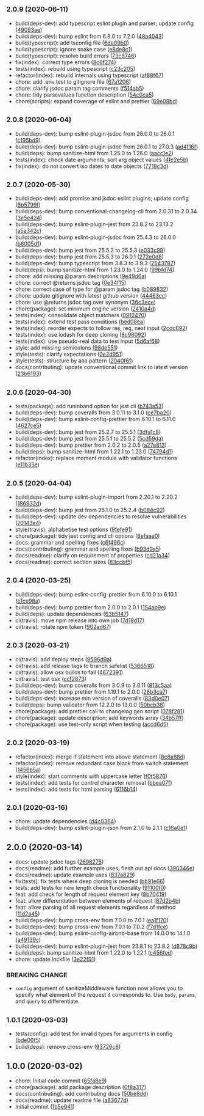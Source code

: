 ## <small>2.0.9 (2020-06-11)</small>

-   build(deps-dev): add typescript eslint plugin and parser; update config ([49093ae](https://github.com/Fdawgs/sanitize-middleware/commit/49093ae))
-   build(deps-dev): bump eslint from 6.8.0 to 7.2.0 ([48a4043](https://github.com/Fdawgs/sanitize-middleware/commit/48a4043))
-   build(typescript): add tsconfig file ([6de09b0](https://github.com/Fdawgs/sanitize-middleware/commit/6de09b0))
-   build(typescript): ignore snake case ([e8de8c1](https://github.com/Fdawgs/sanitize-middleware/commit/e8de8c1))
-   build(typescript): resolve build errors ([73c8746](https://github.com/Fdawgs/sanitize-middleware/commit/73c8746))
-   fix(index): correct type errors ([8c6f274](https://github.com/Fdawgs/sanitize-middleware/commit/8c6f274))
-   tests(index): rebuild using typescript ([c23c205](https://github.com/Fdawgs/sanitize-middleware/commit/c23c205))
-   refactor(index): rebuild internals using typescript ([af88f67](https://github.com/Fdawgs/sanitize-middleware/commit/af88f67))
-   chore: add .env.test to gitignore file ([67a1206](https://github.com/Fdawgs/sanitize-middleware/commit/67a1206))
-   chore: clarify jsdoc param tag comments ([f514ab5](https://github.com/Fdawgs/sanitize-middleware/commit/f514ab5))
-   chore: tidy parsevalues function description ([54c0ca5](https://github.com/Fdawgs/sanitize-middleware/commit/54c0ca5))
-   chore(scripts): expand coverage of eslint and prettier ([69e08bd](https://github.com/Fdawgs/sanitize-middleware/commit/69e08bd))

## <small>2.0.8 (2020-06-04)</small>

-   build(deps-dev): bump eslint-plugin-jsdoc from 26.0.0 to 26.0.1 ([c195bd9](https://github.com/Fdawgs/sanitize-middleware/commit/c195bd9))
-   build(deps-dev): bump eslint-plugin-jsdoc from 26.0.1 to 27.0.3 ([ad4f16f](https://github.com/Fdawgs/sanitize-middleware/commit/ad4f16f))
-   build(deps): bump sanitize-html from 1.25.0 to 1.26.0 ([aacc1e2](https://github.com/Fdawgs/sanitize-middleware/commit/aacc1e2))
-   tests(index): check date arguments; sort arg object values ([4fe2e5b](https://github.com/Fdawgs/sanitize-middleware/commit/4fe2e5b))
-   fix(index): do not convert iso dates to date objects ([7718c3d](https://github.com/Fdawgs/sanitize-middleware/commit/7718c3d))

## <small>2.0.7 (2020-05-30)</small>

-   build(deps-dev): add promise and jsdoc eslint plugins; update config ([8b5799f](https://github.com/Fdawgs/sanitize-middleware/commit/8b5799f))
-   build(deps-dev): bump conventional-changelog-cli from 2.0.31 to 2.0.34 ([3e5e424](https://github.com/Fdawgs/sanitize-middleware/commit/3e5e424))
-   build(deps-dev): bump eslint-plugin-jest from 23.8.2 to 23.13.2 ([a5a342c](https://github.com/Fdawgs/sanitize-middleware/commit/a5a342c))
-   build(deps-dev): bump eslint-plugin-jsdoc from 25.4.3 to 26.0.0 ([b6005d1](https://github.com/Fdawgs/sanitize-middleware/commit/b6005d1))
-   build(deps-dev): bump jest from 25.5.2 to 25.5.3 ([e033c99](https://github.com/Fdawgs/sanitize-middleware/commit/e033c99))
-   build(deps-dev): bump jest from 25.5.3 to 26.0.1 ([272e0d8](https://github.com/Fdawgs/sanitize-middleware/commit/272e0d8))
-   build(deps-dev): bump typescript from 3.8.3 to 3.9.3 ([2543787](https://github.com/Fdawgs/sanitize-middleware/commit/2543787))
-   build(deps): bump sanitize-html from 1.23.0 to 1.24.0 ([99bfd74](https://github.com/Fdawgs/sanitize-middleware/commit/99bfd74))
-   chore: add missing @param descriptions ([9e49d6a](https://github.com/Fdawgs/sanitize-middleware/commit/9e49d6a))
-   chore: correct @returns jsdoc tag ([0e34f15](https://github.com/Fdawgs/sanitize-middleware/commit/0e34f15))
-   chore: correct case of type for @param jsdoc tag ([b089832](https://github.com/Fdawgs/sanitize-middleware/commit/b089832))
-   chore: update gitignore with latest github version ([44463cc](https://github.com/Fdawgs/sanitize-middleware/commit/44463cc))
-   chore: use @returns jsdoc tag over synonym ([36c3ece](https://github.com/Fdawgs/sanitize-middleware/commit/36c3ece))
-   chore(package): set minimum engine version ([2410a4d](https://github.com/Fdawgs/sanitize-middleware/commit/2410a4d))
-   tests(index): consolidate object matchers ([0912470](https://github.com/Fdawgs/sanitize-middleware/commit/0912470))
-   tests(index): extend test pass conditions ([bed08ea](https://github.com/Fdawgs/sanitize-middleware/commit/bed08ea))
-   tests(index): reorder expects to follow res, req, next input ([2cdc692](https://github.com/Fdawgs/sanitize-middleware/commit/2cdc692))
-   tests(index): use lodash for deep cloning ([8c98092](https://github.com/Fdawgs/sanitize-middleware/commit/8c98092))
-   tests(index): use pseudo-real data to test input ([5d6af68](https://github.com/Fdawgs/sanitize-middleware/commit/5d6af68))
-   style: add missing semicolons ([98de551](https://github.com/Fdawgs/sanitize-middleware/commit/98de551))
-   style(tests): clarify expectations ([0e2d951](https://github.com/Fdawgs/sanitize-middleware/commit/0e2d951))
-   style(tests): structure by aaa pattern ([2040f6f](https://github.com/Fdawgs/sanitize-middleware/commit/2040f6f))
-   docs(contributing): update conventional commit link to latest version ([23b6193](https://github.com/Fdawgs/sanitize-middleware/commit/23b6193))

## <small>2.0.6 (2020-04-30)</small>

-   tests(package): add runinband option for jest cli ([b743a53](https://github.com/Fdawgs/sanitize-middleware/commit/b743a53))
-   build(deps-dev): bump coveralls from 3.0.11 to 3.1.0 ([ce7ba20](https://github.com/Fdawgs/sanitize-middleware/commit/ce7ba20))
-   build(deps-dev): bump eslint-config-prettier from 6.10.1 to 6.11.0 ([4627ce5](https://github.com/Fdawgs/sanitize-middleware/commit/4627ce5))
-   build(deps-dev): bump jest from 25.2.7 to 25.5.1 ([3dfa1c8](https://github.com/Fdawgs/sanitize-middleware/commit/3dfa1c8))
-   build(deps-dev): bump jest from 25.5.1 to 25.5.2 ([5cd59da](https://github.com/Fdawgs/sanitize-middleware/commit/5cd59da))
-   build(deps-dev): bump prettier from 2.0.2 to 2.0.5 ([a27e813](https://github.com/Fdawgs/sanitize-middleware/commit/a27e813))
-   build(deps): bump sanitize-html from 1.22.1 to 1.23.0 ([74794d1](https://github.com/Fdawgs/sanitize-middleware/commit/74794d1))
-   refactor(index): replace moment module with validator functions ([e11b33e](https://github.com/Fdawgs/sanitize-middleware/commit/e11b33e))

## <small>2.0.5 (2020-04-04)</small>

-   build(deps-dev): bump eslint-plugin-import from 2.20.1 to 2.20.2 ([186932d](https://github.com/Fdawgs/sanitize-middleware/commit/186932d))
-   build(deps-dev): bump jest from 25.1.0 to 25.2.4 ([b084c92](https://github.com/Fdawgs/sanitize-middleware/commit/b084c92))
-   build(deps-dev): update dev dependencies to resolve vulnerabilities ([70143e4](https://github.com/Fdawgs/sanitize-middleware/commit/70143e4))
-   style(travis): alphabetise test options ([9fefe91](https://github.com/Fdawgs/sanitize-middleware/commit/9fefe91))
-   chore(package): tidy jest config and cli options ([8efaae0](https://github.com/Fdawgs/sanitize-middleware/commit/8efaae0))
-   docs: grammar and spelling fixes ([c6f496c](https://github.com/Fdawgs/sanitize-middleware/commit/c6f496c))
-   docs(contributing): grammar and spelling fixes ([b93d9a5](https://github.com/Fdawgs/sanitize-middleware/commit/b93d9a5))
-   docs(readme): clarify on requirement of properties ([cd21a34](https://github.com/Fdawgs/sanitize-middleware/commit/cd21a34))
-   docs(readme): correct section sizes ([83ccbf5](https://github.com/Fdawgs/sanitize-middleware/commit/83ccbf5))

## <small>2.0.4 (2020-03-25)</small>

-   build(deps-dev): bump eslint-config-prettier from 6.10.0 to 6.10.1 ([e1ce98a](https://github.com/Fdawgs/sanitize-middleware/commit/e1ce98a))
-   build(deps-dev): bump prettier from 2.0.0 to 2.0.1 ([154ab9e](https://github.com/Fdawgs/sanitize-middleware/commit/154ab9e))
-   build(deps): update dependencies ([63b5147](https://github.com/Fdawgs/sanitize-middleware/commit/63b5147))
-   ci(travis): move npm release into own job ([7d18d17](https://github.com/Fdawgs/sanitize-middleware/commit/7d18d17))
-   ci(travis): rotate npm token ([902ad67](https://github.com/Fdawgs/sanitize-middleware/commit/902ad67))

## <small>2.0.3 (2020-03-21)</small>

-   ci(travis): add deploy steps ([9596d9a](https://github.com/Fdawgs/sanitize-middleware/commit/9596d9a))
-   ci(travis): add release tags to branch safelist ([5366518](https://github.com/Fdawgs/sanitize-middleware/commit/5366518))
-   ci(travis): allow osx builds to fail ([4672391](https://github.com/Fdawgs/sanitize-middleware/commit/4672391))
-   ci(travis): test osx ([ccf2873](https://github.com/Fdawgs/sanitize-middleware/commit/ccf2873))
-   build(deps-dev): bump coveralls from 3.0.9 to 3.0.11 ([813c5aa](https://github.com/Fdawgs/sanitize-middleware/commit/813c5aa))
-   build(deps-dev): bump prettier from 1.19.1 to 2.0.0 ([26b3ca7](https://github.com/Fdawgs/sanitize-middleware/commit/26b3ca7))
-   build(deps-dev): increase min version of coveralls ([83d0e07](https://github.com/Fdawgs/sanitize-middleware/commit/83d0e07))
-   build(deps): bump validator from 12.2.0 to 13.0.0 ([50bcb38](https://github.com/Fdawgs/sanitize-middleware/commit/50bcb38))
-   chore(package): add prettier call to changelog gen script ([078f281](https://github.com/Fdawgs/sanitize-middleware/commit/078f281))
-   chore(package): update description; add keywords array ([34b57ff](https://github.com/Fdawgs/sanitize-middleware/commit/34b57ff))
-   chore(package): use test-only script when testing ([accd6d5](https://github.com/Fdawgs/sanitize-middleware/commit/accd6d5))

## <small>2.0.2 (2020-03-19)</small>

-   refactor(index): merge if statement into above statement ([8c8a88d](https://github.com/Fdawgs/sanitize-middleware/commit/8c8a88d))
-   refactor(index): remove redundant case block from switch statement ([1456b5a](https://github.com/Fdawgs/sanitize-middleware/commit/1456b5a))
-   style(index): start comments with uppercase letter ([f0f5876](https://github.com/Fdawgs/sanitize-middleware/commit/f0f5876))
-   tests(index): add tests for control character removal ([bbea07f](https://github.com/Fdawgs/sanitize-middleware/commit/bbea07f))
-   tests(index): add tests for html parsing ([6116b14](https://github.com/Fdawgs/sanitize-middleware/commit/6116b14))

## <small>2.0.1 (2020-03-16)</small>

-   chore: update dependencies ([d4c0364](https://github.com/Fdawgs/sanitize-middleware/commit/d4c0364))
-   build(deps-dev): bump eslint-plugin-json from 2.1.0 to 2.1.1 ([c16a0e1](https://github.com/Fdawgs/sanitize-middleware/commit/c16a0e1))

## 2.0.0 (2020-03-14)

-   docs: update jsdoc tags ([2698275](https://github.com/Fdawgs/sanitize-middleware/commit/2698275))
-   docs(readme): add further example uses; flesh out api docs ([390346e](https://github.com/Fdawgs/sanitize-middleware/commit/390346e))
-   docs(readme): update example uses ([837a829](https://github.com/Fdawgs/sanitize-middleware/commit/837a829))
-   fix(tests): fix tests where deep cloning is needed ([bb91e66](https://github.com/Fdawgs/sanitize-middleware/commit/bb91e66))
-   tests: add tests for new length check functionality ([91100f0](https://github.com/Fdawgs/sanitize-middleware/commit/91100f0))
-   feat: add check for length of request element key ([8b70419](https://github.com/Fdawgs/sanitize-middleware/commit/8b70419))
-   feat: allow differentiation between elements of request ([87d2b4b](https://github.com/Fdawgs/sanitize-middleware/commit/87d2b4b))
-   feat: allow parsing of all request elements regardless of method ([11d2a45](https://github.com/Fdawgs/sanitize-middleware/commit/11d2a45))
-   build(deps-dev): bump cross-env from 7.0.0 to 7.0.1 ([ea1f170](https://github.com/Fdawgs/sanitize-middleware/commit/ea1f170))
-   build(deps-dev): bump cross-env from 7.0.1 to 7.0.2 ([f7d1fce](https://github.com/Fdawgs/sanitize-middleware/commit/f7d1fce))
-   build(deps-dev): bump eslint-config-airbnb-base from 14.0.0 to 14.1.0 ([a49139c](https://github.com/Fdawgs/sanitize-middleware/commit/a49139c))
-   build(deps-dev): bump eslint-plugin-jest from 23.8.1 to 23.8.2 ([d878c9b](https://github.com/Fdawgs/sanitize-middleware/commit/d878c9b))
-   build(deps): bump sanitize-html from 1.22.0 to 1.22.1 ([c456fed](https://github.com/Fdawgs/sanitize-middleware/commit/c456fed))
-   chore: update lockfile ([3e22f91](https://github.com/Fdawgs/sanitize-middleware/commit/3e22f91))

### BREAKING CHANGE

-   `config` argument of sanitizeMiddleware function now allows you to specify what element of the request it corresponds to. Use `body`, `params`, and `query` to differentiate.

## <small>1.0.1 (2020-03-03)</small>

-   tests(config): add test for invalid types for arguments in config ([bde06f5](https://github.com/Fdawgs/sanitize-middleware/commit/bde06f5))
-   build(deps): remove cross-env ([93726c8](https://github.com/Fdawgs/sanitize-middleware/commit/93726c8))

## 1.0.0 (2020-03-02)

-   chore: Initial code commit ([65fa8e9](https://github.com/Fdawgs/sanitize-middleware/commit/65fa8e9))
-   chore(package): add package description ([0f8a317](https://github.com/Fdawgs/sanitize-middleware/commit/0f8a317))
-   docs(contributing): add contributing docs ([50be8dd](https://github.com/Fdawgs/sanitize-middleware/commit/50be8dd))
-   docs(readme): update readme file ([a83677d](https://github.com/Fdawgs/sanitize-middleware/commit/a83677d))
-   Initial commit ([1b5e941](https://github.com/Fdawgs/sanitize-middleware/commit/1b5e941))
